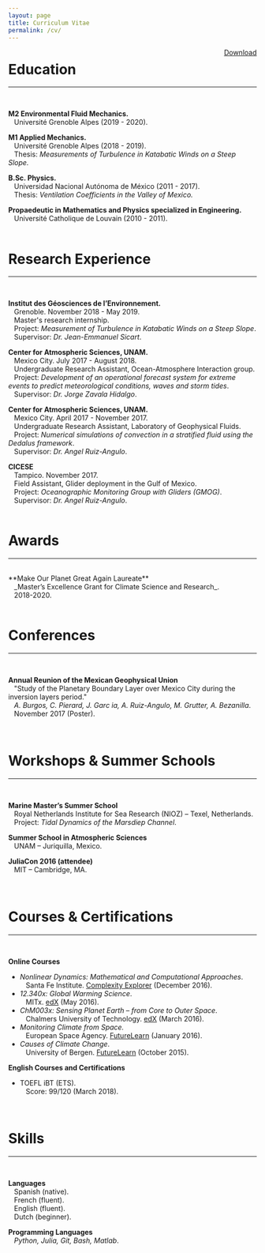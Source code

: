 ```yaml
---
layout: page
title: Curriculum Vitae
permalink: /cv/
---
```

<a href="/assets/CV_Pierard.pdf" style="float: right;">Download</a>


# Education
-----------
<br />

**M2 Environmental Fluid Mechanics.** <br />
&nbsp;&nbsp;&nbsp;Université Grenoble Alpes (2019 - 2020).<br />

**M1 Applied Mechanics.** <br />
&nbsp;&nbsp;&nbsp;Université Grenoble Alpes (2018 - 2019).<br />
&nbsp;&nbsp;&nbsp;Thesis: _Measurements of Turbulence in Katabatic Winds on a Steep Slope._

**B.Sc. Physics.** <br />
&nbsp;&nbsp;&nbsp;Universidad Nacional Autónoma de México (2011 - 2017). <br />
&nbsp;&nbsp;&nbsp;Thesis: _Ventilation Coefficients in the Valley of Mexico._

**Propaedeutic in Mathematics and Physics specialized in Engineering.** <br />
&nbsp;&nbsp;&nbsp;Université Catholique de Louvain (2010 - 2011).<br />
<br />

# Research Experience
-----------
<br />

**Institut des Géosciences de l’Environnement.**<br />
&nbsp;&nbsp;&nbsp;Grenoble. November 2018 - May 2019.<br />
&nbsp;&nbsp;&nbsp;Master's research internship.<br />
&nbsp;&nbsp;&nbsp;Project: _Measurement of Turbulence in Katabatic Winds on a Steep Slope_. <br />
&nbsp;&nbsp;&nbsp;Supervisor: _Dr. Jean-Emmanuel Sicart_. <br />

**Center for Atmospheric Sciences, UNAM.**<br />
&nbsp;&nbsp;&nbsp;Mexico City. July 2017 - August 2018.<br />
&nbsp;&nbsp;&nbsp;Undergraduate Research Assistant, Ocean-Atmosphere Interaction group.<br />
&nbsp;&nbsp;&nbsp;Project: _Development of an operational forecast system for extreme events to predict meteorological conditions, waves and storm tides_.<br />
&nbsp;&nbsp;&nbsp;Supervisor: _Dr. Jorge Zavala Hidalgo_.<br />

**Center for Atmospheric Sciences, UNAM.**<br />
&nbsp;&nbsp;&nbsp;Mexico City. April 2017 - November 2017.<br />
&nbsp;&nbsp;&nbsp;Undergraduate Research Assistant, Laboratory of Geophysical Fluids.<br />
&nbsp;&nbsp;&nbsp;Project: _Numerical simulations of convection in a stratified fluid using the Dedalus framework_.<br />
&nbsp;&nbsp;&nbsp;Supervisor: _Dr. Angel Ruiz-Angulo_.<br />

**CICESE**<br />
&nbsp;&nbsp;&nbsp;Tampico. November 2017.<br />
&nbsp;&nbsp;&nbsp;Field Assistant, Glider deployment in the Gulf of Mexico.<br />
&nbsp;&nbsp;&nbsp;Project: _Oceanographic Monitoring Group with Gliders (GMOG)_.<br />
&nbsp;&nbsp;&nbsp;Supervisor: _Dr. Angel Ruiz-Angulo_.<br />
<br />

# Awards
------------
<br />
**Make Our Planet Great Again Laureate**<br />
&nbsp;&nbsp;&nbsp;_Master’s Excellence Grant for Climate Science and Research_.<br />
&nbsp;&nbsp;&nbsp;2018-2020.<br />

<br />

# Conferences
------------
<br />

**Annual Reunion of the Mexican Geophysical Union**<br />
&nbsp;&nbsp;&nbsp;"Study of the Planetary Boundary Layer over Mexico City during the inversion layers period."<br />
&nbsp;&nbsp;&nbsp;_A. Burgos, C. Pierard, J. Garc ́ıa, A. Ruiz-Angulo, M. Grutter, A. Bezanilla_.<br />
&nbsp;&nbsp;&nbsp;November 2017 (Poster).<br />

<br />

# Workshops & Summer Schools
------------
<br />

**Marine Master’s Summer School**<br />
&nbsp;&nbsp;&nbsp;Royal Netherlands Institute for Sea Research (NIOZ) – Texel, Netherlands.<br />
&nbsp;&nbsp;&nbsp;Project: _Tidal Dynamics of the Marsdiep Channel_.<br />

**Summer School in Atmospheric Sciences**<br />
&nbsp;&nbsp;&nbsp;UNAM – Juriquilla, Mexico.<br />

**JuliaCon 2016 (attendee)**<br />
&nbsp;&nbsp;&nbsp;MIT – Cambridge, MA.<br />

<br />

# Courses & Certifications
------------
<br />

**Online Courses**<br />
- _Nonlinear Dynamics: Mathematical and Computational Approaches_.<br />
&nbsp;&nbsp;&nbsp;Santa Fe Institute. [Complexity Explorer](https://www.complexityexplorer.org/courses/60-nonlinear-dynamics-mathematical-and-computational-approaches-fall-2016/certificates/3888316416.pdf) (December 2016).<br />
- _12.340x: Global Warming Science_.<br />
&nbsp;&nbsp;&nbsp;MITx. [edX](https://courses.edx.org/certificates/369bb7be9a0d41ec96edb0c53fd8d612) (May 2016).<br />
- _ChM003x: Sensing Planet Earth – from Core to Outer Space_.<br />
&nbsp;&nbsp;&nbsp;Chalmers University of Technology. [edX](https://courses.edx.org/certificates/b115af24aae6429db80918d261ce696e) (March 2016).<br />
- _Monitoring Climate from Space._<br />
&nbsp;&nbsp;&nbsp;European Space Agency. [FutureLearn](https://www.futurelearn.com/statements/onwhpfg?utm_campaign=Share+Links&utm_medium=futurelearn-statement&utm_source=linkedin) (January 2016).<br />
- _Causes of Climate Change_.<br />
&nbsp;&nbsp;&nbsp;University of Bergen. [FutureLearn](https://www.futurelearn.com/statements/jk2fktn) (October 2015).<br />

**English Courses and Certifications**<br />
- TOEFL iBT (ETS).<br />
&nbsp;&nbsp;&nbsp;Score: 99/120 (March 2018).<br />

<br />

# Skills
------------
<br />

**Languages**<br />
&nbsp;&nbsp;&nbsp;Spanish (native).<br />
&nbsp;&nbsp;&nbsp;French (fluent). <br />
&nbsp;&nbsp;&nbsp;English (fluent). <br />
&nbsp;&nbsp;&nbsp;Dutch (beginner). <br />

**Programming Languages**<br />
&nbsp;&nbsp;&nbsp;_Python, Julia, Git, Bash, Matlab_.
